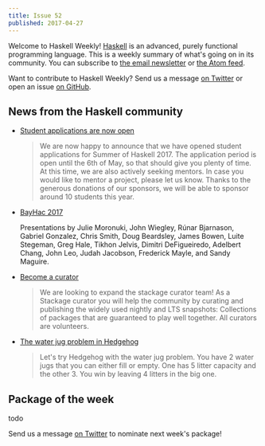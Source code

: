 ```yaml
---
title: Issue 52
published: 2017-04-27
---
```


Welcome to Haskell Weekly!
[Haskell](https://haskell-lang.org) is an advanced, purely functional programming language.
This is a weekly summary of what's going on in its community.
You can subscribe to [the email newsletter](https://news.us10.list-manage.com/subscribe?u=49a6a2e17b12be2c5c4dcb232&id=ffbbbbd930)
or [the Atom feed](/haskell-weekly.atom).

Want to contribute to Haskell Weekly?
Send us a message [on Twitter](https://twitter.com/haskellweekly)
or open an issue [on GitHub](https://github.com/haskellweekly/haskellweekly.github.io).

## News from the Haskell community

-   [Student applications are now open](https://summer.haskell.org/news/2017-04-25-student-applications-open.html)

    > We are now happy to announce that we have opened student applications for Summer of Haskell 2017. The application period is open until the 6th of May, so that should give you plenty of time. At this time, we are also actively seeking mentors. In case you would like to mentor a project, please let us know. Thanks to the generous donations of our sponsors, we will be able to sponsor around 10 students this year.

-   [BayHac 2017](https://www.youtube.com/playlist?list=PL5lgjzYOvyYNchlkMzvDqd1F6gS-COCDo)

    Presentations by Julie Moronuki, John Wiegley, Rúnar Bjarnason, Gabriel Gonzalez, Chris Smith, Doug Beardsley, James Bowen, Luite Stegeman, Greg Hale, Tikhon Jelvis, Dimitri DeFigueiredo, Adelbert Chang, John Leo, Judah Jacobson, Frederick Mayle, and Sandy Maguire.

-   [Become a curator](https://github.com/fpco/stackage/blob/8b9d77980df221f393580438bedb9787f50922fc/become-a-curator.md)

    > We are looking to expand the stackage curator team! As a Stackage curator you will help the community by curating and publishing the widely used nightly and LTS snapshots: Collections of packages that are guaranteed to play well together. All curators are volunteers.

-   [The water jug problem in Hedgehog](http://clrnd.com.ar/posts/2017-04-21-the-water-jug-problem-in-hedgehog.html)

    > Let's try Hedgehog with the water jug problem. You have 2 water jugs that you can either fill or empty. One has 5 litter capacity and the other 3. You win by leaving 4 litters in the big one.

## Package of the week

todo

Send us a message [on Twitter](https://twitter.com/haskellweekly) to nominate next week's package!
